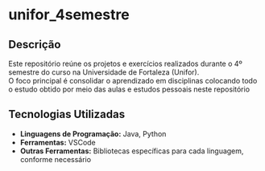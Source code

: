 # unifor_4semestre

## Descrição

Este repositório reúne os projetos e exercícios realizados durante o 4º semestre do curso na Universidade de Fortaleza (Unifor).  
O foco principal é consolidar o aprendizado em disciplinas colocando todo o estudo obtido por meio das aulas e estudos pessoais neste repositório

## Tecnologias Utilizadas

- **Linguagens de Programação:** Java, Python  
- **Ferramentas:** VSCode
- **Outras Ferramentas:** Bibliotecas específicas para cada linguagem, conforme necessário
